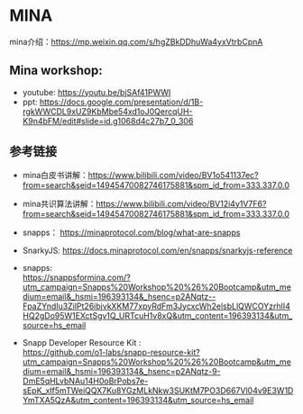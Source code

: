 # MINA
mina介绍：https://mp.weixin.qq.com/s/hgZBkDDhuWa4yxVtrbCpnA


## Mina workshop:
 
  - youtube: https://youtu.be/bjSAf41PWWI
  - ppt: https://docs.google.com/presentation/d/1B-rgkWWCDL9xUZ9KbMbe54xd1oJ0QercqUH-K9n4bFM/edit#slide=id.g1068d4c27b7_0_306 



## 参考链接
- mina白皮书讲解：https://www.bilibili.com/video/BV1o541137ec?from=search&seid=14945470082746175881&spm_id_from=333.337.0.0
- mina共识算法讲解：https://www.bilibili.com/video/BV12i4y1V7F6?from=search&seid=14945470082746175881&spm_id_from=333.337.0.0

 - snapps： https://minaprotocol.com/blog/what-are-snapps
 - SnarkyJS: https://docs.minaprotocol.com/en/snapps/snarkyjs-reference
 - snapps:   
 https://snappsformina.com/?utm_campaign=Snapps%20Workshop%20%26%20Bootcamp&utm_medium=email&_hsmi=196393134&_hsenc=p2ANqtz--FpaZYndIu3ZilPt26ibjvkXKM77xpyRdFm3JycxcWh2elsbLlQWCOYzrhlI4HQ2gDo95W1EXctSgv1Q_URTcuH1v8xQ&utm_content=196393134&utm_source=hs_email
 - Snapp Developer Resource Kit :   
 https://github.com/o1-labs/snapp-resource-kit?utm_campaign=Snapps%20Workshop%20%26%20Bootcamp&utm_medium=email&_hsmi=196393134&_hsenc=p2ANqtz-9-DmE5qHLvbNAu14H0oBrPobs7e-sEpK_xIf5mTWeiQQX7Ku8YGzMLkNkw3SUKtM7PO3D667Vl04v9E3W1DYmTXA5QzA&utm_content=196393134&utm_source=hs_email